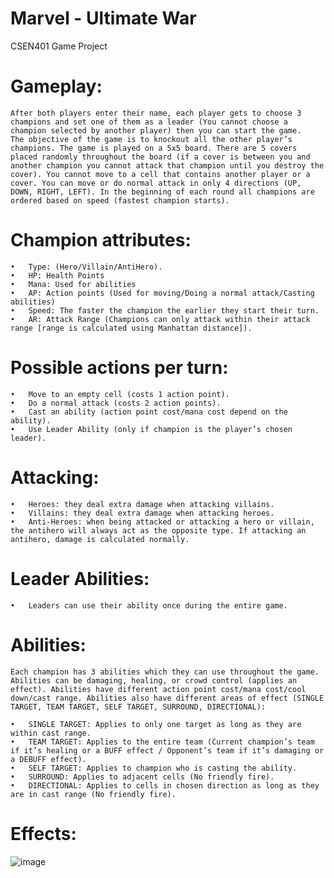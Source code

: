 # Marvel - Ultimate War
CSEN401 Game Project

# Gameplay:

	After both players enter their name, each player gets to choose 3 champions and set one of them as a leader (You cannot choose a champion selected by another player) then you can start the game.
	The objective of the game is to knockout all the other player’s champions. The game is played on a 5x5 board. There are 5 covers placed randomly throughout the board (if a cover is between you and another champion you cannot attack that champion until you destroy the cover). You cannot move to a cell that contains another player or a cover. You can move or do normal attack in only 4 directions (UP, DOWN, RIGHT, LEFT). In the beginning of each round all champions are ordered based on speed (fastest champion starts).

# Champion attributes:

	•	Type: (Hero/Villain/AntiHero).
	•	HP: Health Points
	•	Mana: Used for abilities
	•	AP: Action points (Used for moving/Doing a normal attack/Casting abilities)
	•	Speed: The faster the champion the earlier they start their turn.
	•	AR: Attack Range (Champions can only attack within their attack range [range is calculated using Manhattan distance]).

# Possible actions per turn:

	•	Move to an empty cell (costs 1 action point).
	•	Do a normal attack (costs 2 action points).
	•	Cast an ability (action point cost/mana cost depend on the ability).
	•	Use Leader Ability (only if champion is the player’s chosen leader).

# Attacking:

	•	Heroes: they deal extra damage when attacking villains.
	•	Villains: they deal extra damage when attacking heroes.
	•	Anti-Heroes: when being attacked or attacking a hero or villain, the antihero will always act as the opposite type. If attacking an antihero, damage is calculated normally.

# Leader Abilities:

	•	Leaders can use their ability once during the entire game.

# Abilities:
	Each champion has 3 abilities which they can use throughout the game. Abilities can be damaging, healing, or crowd control (applies an effect). Abilities have different action point cost/mana cost/cool down/cast range. Abilities also have different areas of effect (SINGLE TARGET, TEAM TARGET, SELF TARGET, SURROUND, DIRECTIONAL):

	•	SINGLE TARGET: Applies to only one target as long as they are within cast range.
	•	TEAM TARGET: Applies to the entire team (Current champion’s team if it’s healing or a BUFF effect / Opponent’s team if it’s damaging or a DEBUFF effect).
	•	SELF TARGET: Applies to champion who is casting the ability.
	•	SURROUND: Applies to adjacent cells (No friendly fire).
	•	DIRECTIONAL: Applies to cells in chosen direction as long as they are in cast range (No friendly fire).

# Effects:

![image](https://user-images.githubusercontent.com/90639992/192110784-af56baff-d5b8-426b-a9c1-a35b05ad84c5.png)
